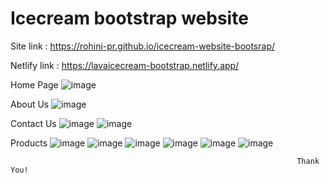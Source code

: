 # Icecream bootstrap website


Site link : https://rohini-pr.github.io/icecream-website-bootsrap/  

Netlify link : https://lavaicecream-bootstrap.netlify.app/


Home Page
![image](https://github.com/Rohini-pr/icecream-website-bootsrap/assets/125246758/ee936bbc-3485-42ee-9153-9699ca35e2c6)

About Us
![image](https://github.com/Rohini-pr/icecream-website-bootsrap/assets/125246758/b6cc245e-48b0-4500-98e2-f35e4ac85505)

Contact Us
![image](https://github.com/Rohini-pr/icecream-website-bootsrap/assets/125246758/7ce6d880-f2ee-4dca-ba26-be023d3dcf16)
![image](https://github.com/Rohini-pr/icecream-website-bootsrap/assets/125246758/b77ed4b1-2980-40de-a1ef-6c3277ae368c)

Products
![image](https://github.com/Rohini-pr/icecream-website-bootsrap/assets/125246758/91048129-1c42-4bad-8c69-65bbe7924033)
![image](https://github.com/Rohini-pr/icecream-website-bootsrap/assets/125246758/e4dd34bd-24a5-4ab1-b0f4-082784041c26)
![image](https://github.com/Rohini-pr/icecream-website-bootsrap/assets/125246758/63e533ec-eb70-4e72-99f9-4237578d9702)
![image](https://github.com/Rohini-pr/icecream-website-bootsrap/assets/125246758/29184c5f-0db5-4b44-94c3-83db0ac67c37)
![image](https://github.com/Rohini-pr/icecream-website-bootsrap/assets/125246758/a2b39f19-2fe7-437d-b012-6b37ff5b186f)
![image](https://github.com/Rohini-pr/icecream-website-bootsrap/assets/125246758/d6899ba0-a8bc-4082-8662-b5fe78cbaadd)


                                                                    Thank You!









